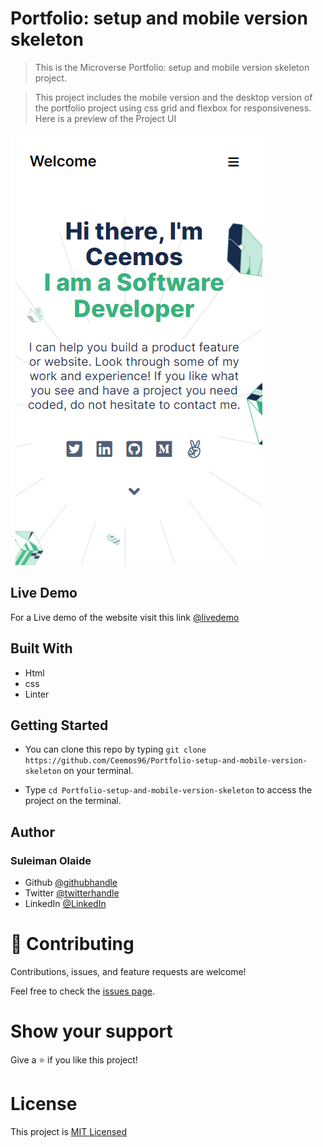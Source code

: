 # Portfolio: setup and mobile version skeleton

> This is the Microverse Portfolio: setup and mobile version skeleton project.


> This project includes the mobile version and the desktop version of the portfolio project using css grid and flexbox for responsiveness. Here is a preview of the Project UI

![alt text](https://raw.githubusercontent.com/Ceemos96/Portfolio-setup-and-mobile-version-skeleton/6055b96f2387199bac5fc5c809d5c61c0546cc35/images/UI-sreenshot.png)

## Live Demo

For a Live demo of the website visit this link [@livedemo](https://ceemos96.github.io/Portfolio-setup-and-mobile-version-skeleton/)

## Built With

- Html
- css
- Linter


## Getting Started

- You can clone this repo by typing `git clone https://github.com/Ceemos96/Portfolio-setup-and-mobile-version-skeleton` on your terminal.

- Type `cd Portfolio-setup-and-mobile-version-skeleton` to access the project on the terminal.

## Author
### **Suleiman Olaide**

- Github [@githubhandle](https://github.com/ceemos96)
- Twitter [@twitterhandle](https://twitter.com/ceemos_dev)
- LinkedIn [@LinkedIn](https://www.linkedin.com/in/suleiman-olaide-97689b154/)

# 🤝 Contributing

Contributions, issues, and feature requests are welcome!

Feel free to check the [issues page](https://github.com/Ceemos96/Portfolio-setup-and-mobile-version-skeleton/issues).

# Show your support

Give a ⭐️ if you like this project!

# License
This project is [MIT Licensed](https://github.com/Ceemos96/Portfolio-setup-and-mobile-version-skeleton/blob/main/LICENSE)
